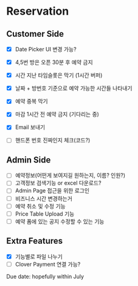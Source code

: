 # Reservation

## Customer Side
- [X] Date Picker UI 변경 가능?  
- [X] 4,5번 방은 오픈 30분 후 예약 금지  
- [X] 시간 지난 타임슬롯은 막기 (1시간 버퍼)
- [X] 날짜 + 방번호 기준으로 예약 가능한 시간들 나타내기  
- [X] 예약 중복 막기
- [X] 마감 1시간 전 예약 금지 (기다리는 중)
- [X] Email 보내기
- [ ] 핸드폰 번호 진짜인지 체크(코드?)


## Admin Side
- [ ] 예약정보(어떤게 보여지길 원하는지, 이름? 인원?)  
- [ ] 고객정보 검색기능 or excel 다운로드?  
- [ ] Admin Page 접근을 위한 로그인  
- [ ] 비즈니스 시간 변경하는거  
- [ ] 예약 취소 및 수정 기능  
- [ ] Price Table Upload 기능  
- [ ] 예약 폼에 있는 공지 수정할 수 있는 기능  

## Extra Features
- [X] 기능별로 파일 나누기  
- [ ] Clover Payment 연결 가능?  

Due date: hopefully within July  
